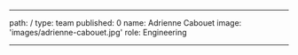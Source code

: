 ---
path: /
type: team
published: 0
name: Adrienne Cabouet
image: 'images/adrienne-cabouet.jpg'
role: Engineering

------------------------------------
